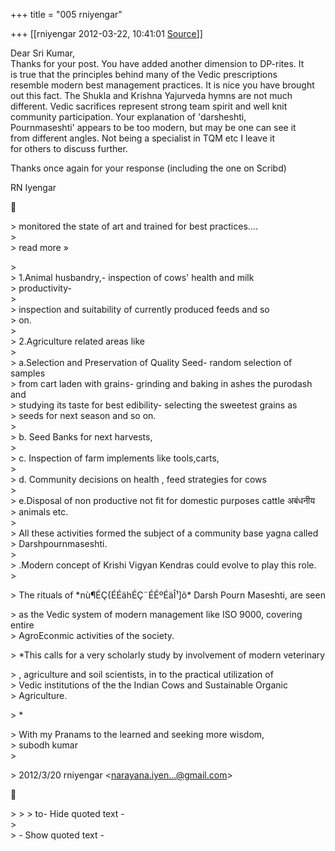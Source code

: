 +++
title = "005 rniyengar"

+++
[[rniyengar	2012-03-22, 10:41:01 [Source](https://groups.google.com/g/bvparishat/c/_ky-eCSWkYs)]]



Dear Sri Kumar,  
Thanks for your post. You have added another dimension to DP-rites. It  
is true that the principles behind many of the Vedic prescriptions  
resemble modern best management practices. It is nice you have brought  
out this fact. The Shukla and Krishna Yajurveda hymns are not much  
different. Vedic sacrifices represent strong team spirit and well knit  
community participation. Your explanation of 'darsheshti,  
Pournmaseshti' appears to be too modern, but may be one can see it  
from different angles. Not being a specialist in TQM etc I leave it  
for others to discuss further.  
  
Thanks once again for your response (including the one on Scribd)  
  
RN Iyengar  



\> monitored the state of art and trained for best practices....  
\>  
\> read more »  

\>  
\>     1.Animal husbandry,- inspection of cows' health and milk  
\> productivity-  
\>  
\>       inspection and suitability of currently produced feeds and so  
\> on.  
\>  
\> 2.Agriculture related areas like  
\>  
\>  a.Selection and Preservation of Quality Seed- random selection of samples  
\> from cart laden with grains- grinding and baking in ashes the purodash and  
\> studying its taste for best edibility- selecting the sweetest grains as  
\> seeds for next season and so on.  
\>  
\>  b. Seed Banks for next harvests,  
\>  
\>  c. Inspection of farm implements like tools,carts,  
\>  
\>  d. Community decisions on health , feed strategies for cows  
\>  
\> e.Disposal of non productive not fit for domestic purposes cattle अबंधनीय  
\> animals etc.  
\>  
\> All these activities formed the subject of a community base yagna called  
\> Darshpournmaseshti.  
\>  
\> .Modern concept of Krishi Vigyan Kendras could evolve to play this role.  
\>  

\> The rituals of \*nù¶ÉÇ{ÉÉähÉÇ¨ÉÉºÉäÎ¹\]õ\* Darsh Pourn Maseshti, are seen  

\> as the Vedic system of modern management like ISO 9000, covering entire  
\> AgroEconmic activities of the society.  

\> \*This calls for a very scholarly study by involvement of modern veterinary  

\> , agriculture and soil scientists, in to the practical utilization of  
\> Vedic institutions of the the Indian Cows and Sustainable Organic  
\> Agriculture.  

\> \*  

\> With my Pranams to the learned and seeking more wisdom,  
\> subodh kumar  
\>  

\> 2012/3/20 rniyengar \<[narayana.iyen...@gmail.com]()\>  



\> \> \> to- Hide quoted text -  
\>  
\> - Show quoted text -

